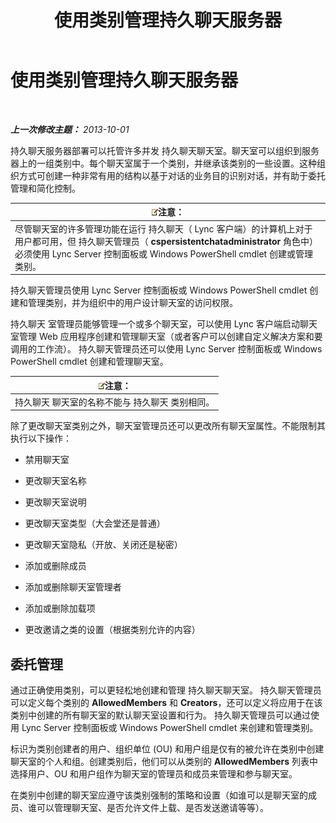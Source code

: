﻿---
title: 使用类别管理持久聊天服务器
TOCTitle: 使用类别管理持久聊天服务器
ms:assetid: dfcb3ad1-da90-467e-b08c-f4e68673b7b5
ms:mtpsurl: https://technet.microsoft.com/zh-cn/library/Gg398988(v=OCS.15)
ms:contentKeyID: 49314490
ms.date: 05/19/2016
mtps_version: v=OCS.15
ms.translationtype: HT
---

# 使用类别管理持久聊天服务器

 

_**上一次修改主题：** 2013-10-01_

持久聊天服务器部署可以托管许多并发 持久聊天聊天室。聊天室可以组织到服务器上的一组类别中。每个聊天室属于一个类别，并继承该类别的一些设置。这种组织方式可创建一种非常有用的结构以基于对话的业务目的识别对话，并有助于委托管理和简化控制。

<table>
<thead>
<tr class="header">
<th><img src="images/Dn783119.note(OCS.15).gif" title="note" alt="note" />注意：</th>
</tr>
</thead>
<tbody>
<tr class="odd">
<td>尽管聊天室的许多管理功能在运行 持久聊天（ Lync 客户端）的计算机上对于用户都可用，但 持久聊天管理员（ <strong>cspersistentchatadministrator</strong> 角色中）必须使用 Lync Server 控制面板或 Windows PowerShell cmdlet 创建或管理类别。</td>
</tr>
</tbody>
</table>


持久聊天管理员使用 Lync Server 控制面板或 Windows PowerShell cmdlet 创建和管理类别，并为组织中的用户设计聊天室的访问权限。

持久聊天 室管理员能够管理一个或多个聊天室，可以使用 Lync 客户端启动聊天室管理 Web 应用程序创建和管理聊天室（或者客户可以创建自定义解决方案和要调用的工作流）。 持久聊天管理员还可以使用 Lync Server 控制面板或 Windows PowerShell cmdlet 创建和管理聊天室。

<table>
<thead>
<tr class="header">
<th><img src="images/Dn783119.note(OCS.15).gif" title="note" alt="note" />注意：</th>
</tr>
</thead>
<tbody>
<tr class="odd">
<td>持久聊天 聊天室的名称不能与 持久聊天 类别相同。</td>
</tr>
</tbody>
</table>


除了更改聊天室类别之外，聊天室管理员还可以更改所有聊天室属性。不能限制其执行以下操作：

  - 禁用聊天室

  - 更改聊天室名称

  - 更改聊天室说明

  - 更改聊天室类型（大会堂还是普通）

  - 更改聊天室隐私（开放、关闭还是秘密）

  - 添加或删除成员

  - 添加或删除聊天室管理者

  - 添加或删除加载项

  - 更改邀请之类的设置（根据类别允许的内容）

## 委托管理

通过正确使用类别，可以更轻松地创建和管理 持久聊天聊天室。 持久聊天管理员可以定义每个类别的 **AllowedMembers** 和 **Creators**，还可以定义将应用于在该类别中创建的所有聊天室的默认聊天室设置和行为。 持久聊天管理员可以通过使用 Lync Server 控制面板或 Windows PowerShell cmdlet 来创建和管理类别。

标识为类别创建者的用户、组织单位 (OU) 和用户组是仅有的被允许在类别中创建聊天室的个人和组。创建类别后，他们可以从类别的 **AllowedMembers** 列表中选择用户、OU 和用户组作为聊天室的管理员和成员来管理和参与聊天室。

在类别中创建的聊天室应遵守该类别强制的策略和设置（如谁可以是聊天室的成员、谁可以管理聊天室、是否允许文件上载、是否发送邀请等等）。


